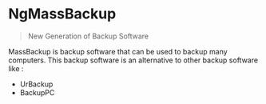 # NgMassBackup

> New Generation of Backup Software

MassBackup is backup software that can be used to backup many computers. This backup software is an alternative to other backup
software like :

 * UrBackup
 * BackupPC
